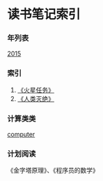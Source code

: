 读书笔记索引
====================

### 年列表
[2015](2015/README2015.md)


### 索引
1. [《火星任务》](rn2016_001.md)
2. [《人类灭绝》](rn2016_002.md)


### 计算类类
[computer](computer/README.md)

### 计划阅读

《金字塔原理》、《程序员的数学》
